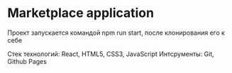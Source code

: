 # Marketplace application

Проект запускается командой npm run start, после клонирования его к себе

Стек технологий: React, HTML5, CSS3, JavaScript
Интсрументы: Git, Github Pages

